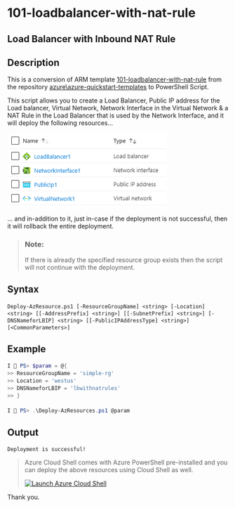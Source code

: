 101-loadbalancer-with-nat-rule
===
Load Balancer with Inbound NAT Rule
---

## Description

This is a conversion of ARM template [101-loadbalancer-with-nat-rule](https://github.com/Azure/azure-quickstart-templates/tree/master/101-loadbalancer-with-nat-rule) from the repository [azure\azure-quickstart-templates](https://github.com/Azure/azure-quickstart-templates) to PowerShell Script.

This script allows you to create a Load Balancer, Public IP address for the Load balancer, Virtual Network, Network Interface in the Virtual Network & a NAT Rule in the Load Balancer that is used by the Network Interface, and it will deploy the following resources...

![image](resources.png)

... and in-addition to it, just in-case if the deployment is not successful, then it will rollback the entire deployment.

> ### Note: 
> If there is already the specified resource group exists then the script will not continue with the deployment.

## Syntax
```
Deploy-AzResource.ps1 [-ResourceGroupName] <string> [-Location] <string> [[-AddressPrefix] <string>] [[-SubnetPrefix] <string>] [-DNSNameforLBIP] <string> [[-PublicIPAddressType] <string>] [<CommonParameters>]
```
## Example
```powershell
I 💙 PS> $param = @{
>> ResourceGroupName = 'simple-rg'
>> Location = 'westus'
>> DNSNameforLBIP = 'lbwithnatrules'
>> }

I 💙 PS> .\Deploy-AzResources.ps1 @param
```

## Output
```
Deployment is successful!
```

> Azure Cloud Shell comes with Azure PowerShell pre-installed and you can deploy the above resources using Cloud Shell as well.
>
>[![](https://shell.azure.com/images/launchcloudshell.png "Launch Azure Cloud Shell")](https://shell.azure.com)

Thank you.
